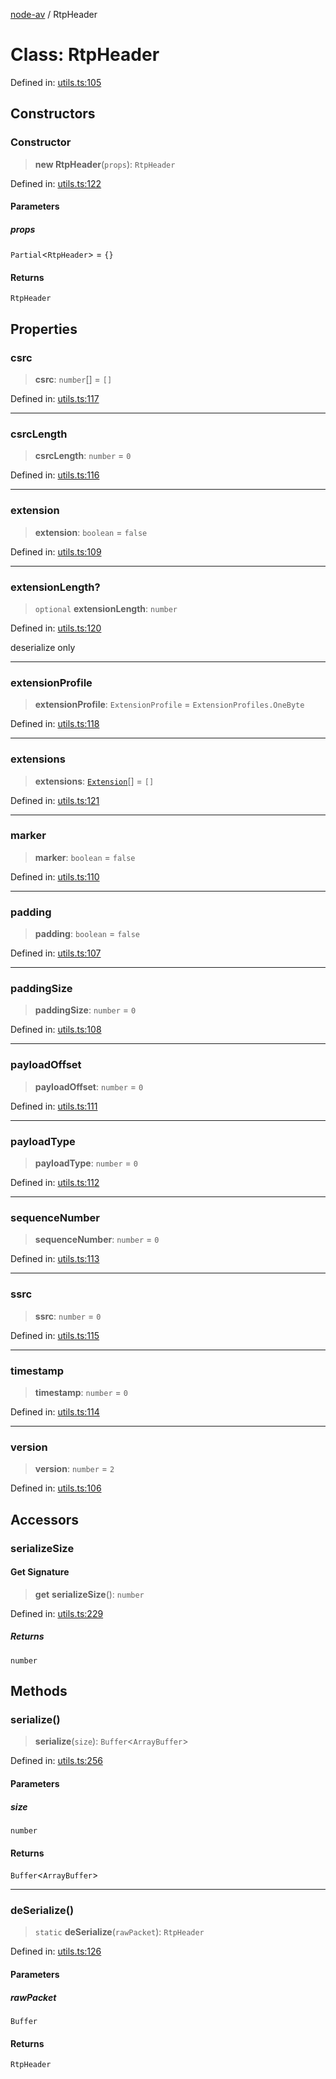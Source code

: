 [node-av](../globals.md) / RtpHeader

# Class: RtpHeader

Defined in: [utils.ts:105](https://github.com/seydx/av/blob/f8631fc881b394300b1479f511d55cf1c370a87f/src/api/utils.ts#L105)

## Constructors

### Constructor

> **new RtpHeader**(`props`): `RtpHeader`

Defined in: [utils.ts:122](https://github.com/seydx/av/blob/f8631fc881b394300b1479f511d55cf1c370a87f/src/api/utils.ts#L122)

#### Parameters

##### props

`Partial`\<`RtpHeader`\> = `{}`

#### Returns

`RtpHeader`

## Properties

### csrc

> **csrc**: `number`[] = `[]`

Defined in: [utils.ts:117](https://github.com/seydx/av/blob/f8631fc881b394300b1479f511d55cf1c370a87f/src/api/utils.ts#L117)

***

### csrcLength

> **csrcLength**: `number` = `0`

Defined in: [utils.ts:116](https://github.com/seydx/av/blob/f8631fc881b394300b1479f511d55cf1c370a87f/src/api/utils.ts#L116)

***

### extension

> **extension**: `boolean` = `false`

Defined in: [utils.ts:109](https://github.com/seydx/av/blob/f8631fc881b394300b1479f511d55cf1c370a87f/src/api/utils.ts#L109)

***

### extensionLength?

> `optional` **extensionLength**: `number`

Defined in: [utils.ts:120](https://github.com/seydx/av/blob/f8631fc881b394300b1479f511d55cf1c370a87f/src/api/utils.ts#L120)

deserialize only

***

### extensionProfile

> **extensionProfile**: `ExtensionProfile` = `ExtensionProfiles.OneByte`

Defined in: [utils.ts:118](https://github.com/seydx/av/blob/f8631fc881b394300b1479f511d55cf1c370a87f/src/api/utils.ts#L118)

***

### extensions

> **extensions**: [`Extension`](../interfaces/Extension.md)[] = `[]`

Defined in: [utils.ts:121](https://github.com/seydx/av/blob/f8631fc881b394300b1479f511d55cf1c370a87f/src/api/utils.ts#L121)

***

### marker

> **marker**: `boolean` = `false`

Defined in: [utils.ts:110](https://github.com/seydx/av/blob/f8631fc881b394300b1479f511d55cf1c370a87f/src/api/utils.ts#L110)

***

### padding

> **padding**: `boolean` = `false`

Defined in: [utils.ts:107](https://github.com/seydx/av/blob/f8631fc881b394300b1479f511d55cf1c370a87f/src/api/utils.ts#L107)

***

### paddingSize

> **paddingSize**: `number` = `0`

Defined in: [utils.ts:108](https://github.com/seydx/av/blob/f8631fc881b394300b1479f511d55cf1c370a87f/src/api/utils.ts#L108)

***

### payloadOffset

> **payloadOffset**: `number` = `0`

Defined in: [utils.ts:111](https://github.com/seydx/av/blob/f8631fc881b394300b1479f511d55cf1c370a87f/src/api/utils.ts#L111)

***

### payloadType

> **payloadType**: `number` = `0`

Defined in: [utils.ts:112](https://github.com/seydx/av/blob/f8631fc881b394300b1479f511d55cf1c370a87f/src/api/utils.ts#L112)

***

### sequenceNumber

> **sequenceNumber**: `number` = `0`

Defined in: [utils.ts:113](https://github.com/seydx/av/blob/f8631fc881b394300b1479f511d55cf1c370a87f/src/api/utils.ts#L113)

***

### ssrc

> **ssrc**: `number` = `0`

Defined in: [utils.ts:115](https://github.com/seydx/av/blob/f8631fc881b394300b1479f511d55cf1c370a87f/src/api/utils.ts#L115)

***

### timestamp

> **timestamp**: `number` = `0`

Defined in: [utils.ts:114](https://github.com/seydx/av/blob/f8631fc881b394300b1479f511d55cf1c370a87f/src/api/utils.ts#L114)

***

### version

> **version**: `number` = `2`

Defined in: [utils.ts:106](https://github.com/seydx/av/blob/f8631fc881b394300b1479f511d55cf1c370a87f/src/api/utils.ts#L106)

## Accessors

### serializeSize

#### Get Signature

> **get** **serializeSize**(): `number`

Defined in: [utils.ts:229](https://github.com/seydx/av/blob/f8631fc881b394300b1479f511d55cf1c370a87f/src/api/utils.ts#L229)

##### Returns

`number`

## Methods

### serialize()

> **serialize**(`size`): `Buffer`\<`ArrayBuffer`\>

Defined in: [utils.ts:256](https://github.com/seydx/av/blob/f8631fc881b394300b1479f511d55cf1c370a87f/src/api/utils.ts#L256)

#### Parameters

##### size

`number`

#### Returns

`Buffer`\<`ArrayBuffer`\>

***

### deSerialize()

> `static` **deSerialize**(`rawPacket`): `RtpHeader`

Defined in: [utils.ts:126](https://github.com/seydx/av/blob/f8631fc881b394300b1479f511d55cf1c370a87f/src/api/utils.ts#L126)

#### Parameters

##### rawPacket

`Buffer`

#### Returns

`RtpHeader`
